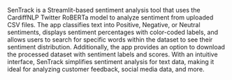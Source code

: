 SenTrack is a Streamlit-based sentiment analysis tool that uses the CardiffNLP Twitter RoBERTa model to analyze sentiment from uploaded CSV files. The app classifies text into Positive, Negative, or Neutral sentiments, displays sentiment percentages with color-coded labels, and allows users to search for specific words within the dataset to see their sentiment distribution. Additionally, the app provides an option to download the processed dataset with sentiment labels and scores. With an intuitive interface, SenTrack simplifies sentiment analysis for text data, making it ideal for analyzing customer feedback, social media data, and more.
